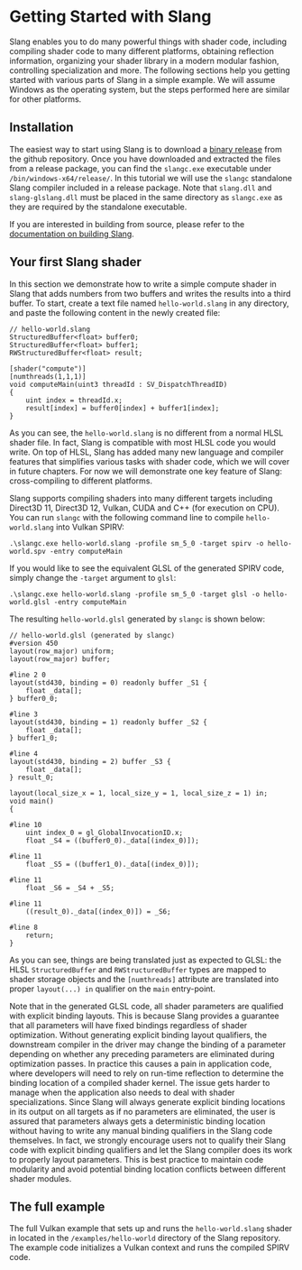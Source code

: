 # Getting Started with Slang

Slang enables you to do many powerful things with shader code, including compiling shader code to many different platforms, obtaining reflection information, organizing your shader library in a modern modular fashion, controlling specialization and more. The following sections help you getting started with various parts of Slang in a simple example. We will assume Windows as the operating system, but the steps performed here are similar for other platforms.

## Installation

The easiest way to start using Slang is to download a [binary release](https://github.com/shader-slang/slang/releases/) from the github repository. Once you have downloaded and extracted the files from a release package, you can find the `slangc.exe` executable under `/bin/windows-x64/release/`. In this tutorial we will use the `slangc` standalone Slang compiler included in a release package. Note that `slang.dll` and `slang-glslang.dll` must be placed in the same directory as `slangc.exe` as they are required by the standalone executable.

If you are interested in building from source, please refer to the [documentation on building Slang](../building.md). 

## Your first Slang shader

In this section we demonstrate how to write a simple compute shader in Slang that adds numbers from two buffers and writes the results into a third buffer. To start, create a text file named `hello-world.slang` in any directory, and paste the following content in the newly created file:

```
// hello-world.slang
StructuredBuffer<float> buffer0;
StructuredBuffer<float> buffer1;
RWStructuredBuffer<float> result;

[shader("compute")]
[numthreads(1,1,1)]
void computeMain(uint3 threadId : SV_DispatchThreadID)
{
    uint index = threadId.x;
    result[index] = buffer0[index] + buffer1[index];
}
```

As you can see, the `hello-world.slang` is no different from a normal HLSL shader file. In fact, Slang is compatible with most HLSL code you would write. On top of HLSL, Slang has added many new language and compiler features that simplifies various tasks with shader code, which we will cover in future chapters. For now we will demonstrate one key feature of Slang: cross-compiling to different platforms.

Slang supports compiling shaders into many different targets including Direct3D 11, Direct3D 12, Vulkan, CUDA and C++ (for execution on CPU). You can run `slangc` with the following command line to compile `hello-world.slang` into Vulkan SPIRV:

```
.\slangc.exe hello-world.slang -profile sm_5_0 -target spirv -o hello-world.spv -entry computeMain
```

If you would like to see the equivalent GLSL of the generated SPIRV code, simply change the `-target` argument to `glsl`:
```
.\slangc.exe hello-world.slang -profile sm_5_0 -target glsl -o hello-world.glsl -entry computeMain
```

The resulting `hello-world.glsl` generated by `slangc` is shown below:
```
// hello-world.glsl (generated by slangc)
#version 450
layout(row_major) uniform;
layout(row_major) buffer;

#line 2 0
layout(std430, binding = 0) readonly buffer _S1 {
    float _data[];
} buffer0_0;

#line 3
layout(std430, binding = 1) readonly buffer _S2 {
    float _data[];
} buffer1_0;

#line 4
layout(std430, binding = 2) buffer _S3 {
    float _data[];
} result_0;

layout(local_size_x = 1, local_size_y = 1, local_size_z = 1) in;
void main()
{

#line 10
    uint index_0 = gl_GlobalInvocationID.x;
    float _S4 = ((buffer0_0)._data[(index_0)]);

#line 11
    float _S5 = ((buffer1_0)._data[(index_0)]);

#line 11
    float _S6 = _S4 + _S5;

#line 11
    ((result_0)._data[(index_0)]) = _S6;

#line 8
    return;
}
```

As you can see, things are being translated just as expected to GLSL: the HLSL `StructuredBuffer` and `RWStructuredBuffer` types are mapped to shader storage objects and the `[numthreads]` attribute are translated into proper `layout(...) in` qualifier on the `main` entry-point.

Note that in the generated GLSL code, all shader parameters are qualified with explicit binding layouts. This is because Slang provides a guarantee that all parameters will have fixed bindings regardless of shader optimization. Without generating explicit binding layout qualifiers, the downstream compiler in the driver may change the binding of a parameter depending on whether any preceding parameters are eliminated during optimization passes. In practice this causes a pain in application code, where developers will need to rely on run-time reflection to determine the binding location of a compiled shader kernel. The issue gets harder to manage when the application also needs to deal with shader specializations. Since Slang will always generate explicit binding locations in its output on all targets as if no parameters are eliminated, the user is assured that parameters always gets a deterministic binding location without having to write any manual binding qualifiers in the Slang code themselves. In fact, we strongly encourage users not to qualify their Slang code with explicit binding qualifiers and let the Slang compiler does its work to properly layout parameters. This is best practice to maintain code modularity and avoid potential binding location conflicts between different shader modules.

## The full example

The full Vulkan example that sets up and runs the `hello-world.slang` shader in located in the `/examples/hello-world` directory of the Slang repository. The example code initializes a Vulkan context and runs the compiled SPIRV code.
